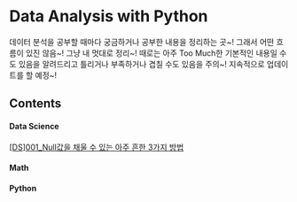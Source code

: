 # Data Analysis with Python

데이터 분석을 공부할 때마다 궁금하거나 공부한 내용을 정리하는 곳~! 그래서 어떤 흐름이 있진 않음~! 그냥 내 멋대로 정리~!
때로는 아주 Too Much한 기본적인 내용일 수도 있음을 알려드리고 틀리거나 부족하거나 겹칠 수도 있음을 주의~!
지속적으로 업데이트를 할 예정~!



## Contents

#### Data Science

[[DS]001_Null값을 채울 수 있는 아주 흔한 3가지 방법](https://github.com/artech-yj/Data_Analysis-with-Python/blob/master/%5BDS%5D001_Null%E1%84%80%E1%85%A1%E1%86%B9%E1%84%8B%E1%85%B3%E1%86%AF%20%E1%84%8E%E1%85%A2%E1%84%8B%E1%85%AE%E1%86%AF%20%E1%84%89%E1%85%AE%20%E1%84%8B%E1%85%B5%E1%86%BB%E1%84%82%E1%85%B3%E1%86%AB%20%E1%84%8B%E1%85%A1%E1%84%8C%E1%85%AE%20%E1%84%92%E1%85%B3%E1%86%AB%E1%84%92%E1%85%A1%E1%86%AB%203%E1%84%80%E1%85%A1%E1%84%8C%E1%85%B5%20%E1%84%87%E1%85%A1%E1%86%BC%E1%84%87%E1%85%A5%E1%86%B8.md)







#### Math









#### Python
